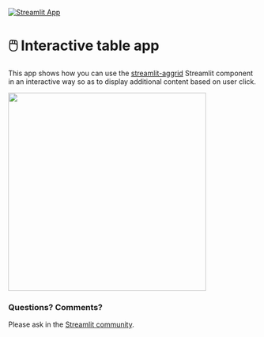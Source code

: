 [![Streamlit App](https://static.streamlit.io/badges/streamlit_badge_black_white.svg)](https://share.streamlit.io/streamlit/example-app-interactive-table/main)

# 🖱️ Interactive table app

This app shows how you can use the [streamlit-aggrid](https://github.com/PablocFonseca/streamlit-aggrid) Streamlit component in an interactive way so as to display additional content based on user click.

<img src ="https://user-images.githubusercontent.com/7164864/152407708-1f3394bd-a683-4520-8677-c94e3872bb22.png" width="400px"></img>

### Questions? Comments?

Please ask in the [Streamlit community](https://discuss.streamlit.io).